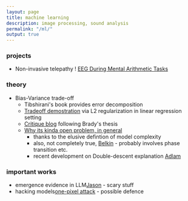 ```yaml
---
layout: page
title: machine learning
description: image processing, sound analysis
permalink: "/ml/"
output: true
---
```


### projects
* Non-invasive telepathy ! [EEG During Mental Arithmetic Tasks](https://physionet.org/content/eegmat/1.0.0/)

### theory
* Bias-Variance trade-off
    - Tibshirani's book provides error decomposition
    - [Tradeoff demostration](https://cs229.stanford.edu/summer2019/BiasVarianceAnalysis.pdf) via L2 regularization in linear regression setting
    - [Critique blog](https://www.bradyneal.com/bias-variance-tradeoff-textbooks-update) following Brady's thesis
    - [Why its kinda open problem, in general](https://ejenner.com/post/bias-variance-tradeoff/#:~:text=General%20theorems%20are%20hard)
        - thanks to the elusive defintion of model complexity
        - also, not completely true, [Belkin](https://arxiv.org/abs/1812.11118) - probably involves phase transition etc.
        - recent development on Double-descent explanation [Adlam](https://proceedings.neurips.cc/paper_files/paper/2020/file/7d420e2b2939762031eed0447a9be19f-Paper.pdf)

### important works
* emergence evidence in LLM[Jason](https://www.jasonwei.net/blog/emergence) - scary stuff
* hacking models[one-pixel attack](https://arxiv.org/pdf/1710.08864) - possible defence